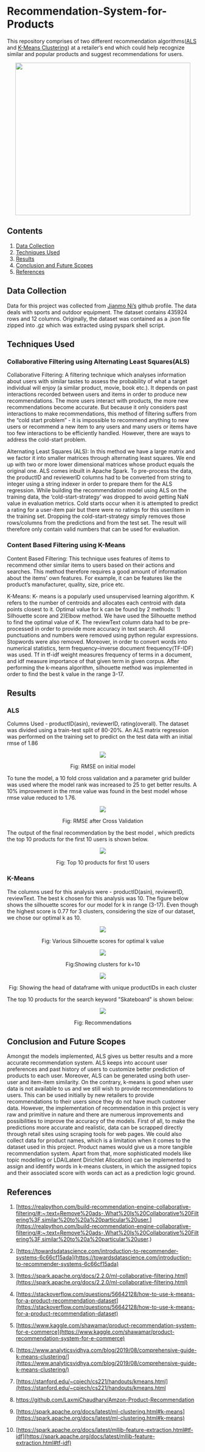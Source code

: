 # Recommendation-System-for-Products
This repository comprises of two different recommendation algorithms([ALS](https://github.com/krishangi-deka/Recommendation-System-for-Products#collaborative-filtering-using-alternating-least-squaresals) and [K-Means Clustering](https://github.com/krishangi-deka/Recommendation-System-for-Products#content-based-filtering-using-k-means)) at a retailer’s end which could help recognize similar and popular products and suggest recommendations for users.

<p align="center">
  <img width="460" height="400" src="https://github.com/krishangi-deka/Recommendation-System-for-Products/blob/main/images/Recc%20System.jpg">
</p>

## Contents
1. [Data Collection](https://github.com/krishangi-deka/Recommendation-System-for-Products#data-collection)
2. [Techniques Used](https://github.com/krishangi-deka/Recommendation-System-for-Products#techniques-used)
3. [Results](https://github.com/krishangi-deka/Recommendation-System-for-Products#results)
4. [Conclusion and Future Scopes](https://github.com/krishangi-deka/Recommendation-System-for-Products#conclusion-and-future-scopes)
5. [References](https://github.com/krishangi-deka/Recommendation-System-for-Products#references)

## Data Collection
Data for this project was collected from [Jianmo Ni’s](https://nijianmo.github.io/amazon/index.html) github profile. The data deals with sports and outdoor equipment. The dataset contains 435924 rows and 12 columns. Originally, the dataset was contained as a .json file zipped into .gz which was extracted using pyspark shell script.

## Techniques Used
### Collaborative Filtering using Alternating Least Squares(ALS) 

Collaborative Filtering:  A filtering technique which analyses information about users with similar tastes to assess the probability of what a target individual will enjoy (a similar product, movie, book etc.). It depends on past interactions recorded between users and items in order to produce new recommendations. The more users interact with products, the more new recommendations become accurate. But because it only considers past interactions to make recommendations, this method of filtering suffers from the “cold start problem” - it is impossible to recommend anything to new users or recommend a new item to any users and many users or items have too few interactions to be efficiently handled. However, there are ways to address the cold-start problem.

Alternating Least Squares (ALS): In this method we have a large matrix and we factor it into smaller matrices through alternating least squares. We end up with two or more lower dimensional matrices whose product equals the original one. ALS comes inbuilt in Apache Spark.
To pre-process the data, the productID and reviewerID columns had to be converted from string to integer using a string indexer in order to prepare them for the ALS regression. While building the recommendation model using ALS on the training data, the ‘cold-start-strategy’ was dropped to avoid getting NaN value in evaluation metrics. Cold starts occur when it is attempted to predict a rating for a user-item pair but there were no ratings for this user/item in the training set. Dropping the cold-start-strategy simply removes those rows/columns from the predictions and from the test set. The result will therefore only contain valid numbers that can be used for evaluation.  

### Content Based Filtering using K-Means

Content Based Filtering: This technique uses features of items to recommend other similar items to users based on their actions and searches. This method therefore requires a good amount of information about the items' own features. For example, it can be features like the product’s manufacturer, quality, size, price etc.

K-Means: K- means is a popularly used unsupervised learning algorithm. K refers to the number of centroids and allocates each centroid with data points closest to it. Optimal value for k can be found by 2 methods: 1) Silhouette score and 2)Elbow method. We have used the Silhouette method to find the optimal value of K.
The reviewText column data had to be pre-processed in order to provide more accuracy in text search. All punctuations and numbers were removed using python regular expressions. Stopwords were also removed. Moreover, in order to convert words into numerical statistics, term frequency–inverse document frequency(TF-IDF) was used. Tf in tf-idf weight measures frequency of terms in a document, and idf measure importance of that given term in given corpus. After performing the k-means algorithm, silhouette method was implemented in order to find the best k value in the range 3-17.     

## Results
### ALS 
Columns Used - productID(asin), reviewerID, rating(overall). 
The dataset was divided using a train-test split of 80-20%. An ALS matrix regression was performed on the training set to predict on the test data with an initial rmse of 1.86
<p align="center">
  <img src="https://github.com/krishangi-deka/Recommendation-System-for-Products/blob/main/images/initial_rmse.jpg">
</p>
<p align="center">Fig: RMSE on initial model</p>

To tune the model, a 10 fold cross validation and a parameter grid builder was used where the model rank was increased to 25 to get better results. A 10% improvement in the rmse value was found in the best model whose rmse value reduced to 1.76.
<p align="center">
  <img src="https://github.com/krishangi-deka/Recommendation-System-for-Products/blob/main/images/final_rmse.jpg">
</p>
<p align="center">Fig: RMSE after Cross Validation</p>

The output of the final recommendation by the best model , which predicts the top 10 products for the first 10 users is shown below.  
<p align="center">
  <img src="https://github.com/krishangi-deka/Recommendation-System-for-Products/blob/main/images/top10als.jpg">
</p>
<p align="center">Fig: Top 10 products for first 10 users</p>

### K-Means
The columns used for this analysis were - productID(asin), reviewerID, reviewText. The best k chosen for this analysis was 10. The figure below shows the silhouette scores for our model for k in range (3-17). Even though the highest score is 0.77 for 3 clusters, considering the size of our dataset, we chose our optimal k as 10.  

<p align="center">
  <img src="https://github.com/krishangi-deka/Recommendation-System-for-Products/blob/main/images/silhoutte.jpg">
</p>
<p align="center">Fig: Various Silhouette scores for optimal k value</p>

<p align="center">
  <img src="https://github.com/krishangi-deka/Recommendation-System-for-Products/blob/main/images/cluster10.jpg">
</p>
<p align="center">Fig:Showing clusters for k=10</p>

<p align="center">
  <img src="https://github.com/krishangi-deka/Recommendation-System-for-Products/blob/main/images/cluster_head.jpg">
</p>
<p align="center">Fig: Showing the head of dataframe with unique productIDs in each cluster</p>

The top 10 products for the search keyword "Skateboard" is shown below:
<p align="center">
  <img src="https://github.com/krishangi-deka/Recommendation-System-for-Products/blob/main/images/top10kmeans.jpg">
</p>
<p align="center">Fig: Recommendations</p>

## Conclusion and Future Scopes
Amongst the models implemented, ALS gives us better results and a more accurate recommendation system. ALS keeps into account user preferences and past history of users to customize better prediction of products to each user. Moreover, ALS can be generated using both user-user and item-item similarity. On the contrary, k-means is good when user data is not available to us and we still wish to provide recommendations to users. This can be used initially by new retailers to provide recommendations to their users since they do not have much customer data.
However, the implementation of recommendation in this project is very raw and primitive in nature and there are numerous improvements and possibilities to improve the accuracy of the models. First of all, to make the predictions more accurate and realistic, data can be scrapped directly through retail sites using scraping tools for web pages. We could also collect data for product names, which is a limitation when it comes to the dataset used in this project. Product names would give us a more tangible recommendation system. Apart from that, more sophisticated models like topic modelling or LDA(Latent Dirichlet Allocation) can be implemented to assign and identify words in k-means clusters, in which the assigned topics and their associated score with words can act as a prediction logic ground.      

## References
1. [https://realpython.com/build-recommendation-engine-collaborative-filtering/#:~:text=Remove%20ads-,What%20Is%20Collaborative%20Filtering%3F,similar%20to%20a%20particular%20user.](https://realpython.com/build-recommendation-engine-collaborative-filtering/#:~:text=Remove%20ads-,What%20Is%20Collaborative%20Filtering%3F,similar%20to%20a%20particular%20user.) 

2. [https://towardsdatascience.com/introduction-to-recommender-systems-6c66cf15ada](https://towardsdatascience.com/introduction-to-recommender-systems-6c66cf15ada) 

3. [https://spark.apache.org/docs/2.2.0/ml-collaborative-filtering.html](https://spark.apache.org/docs/2.2.0/ml-collaborative-filtering.html)

4. [https://stackoverflow.com/questions/56642128/how-to-use-k-means-for-a-product-recommendation-dataset](https://stackoverflow.com/questions/56642128/how-to-use-k-means-for-a-product-recommendation-dataset)

5. [https://www.kaggle.com/shawamar/product-recommendation-system-for-e-commerce](https://www.kaggle.com/shawamar/product-recommendation-system-for-e-commerce) 

6. [https://www.analyticsvidhya.com/blog/2019/08/comprehensive-guide-k-means-clustering/](https://www.analyticsvidhya.com/blog/2019/08/comprehensive-guide-k-means-clustering/)

7. [https://stanford.edu/~cpiech/cs221/handouts/kmeans.html](https://stanford.edu/~cpiech/cs221/handouts/kmeans.html

8. [https://github.com/LaxmiChaudhary/Amzon-Product-Recommendation ](https://github.com/LaxmiChaudhary/Amzon-Product-Recommendation)

9. [https://spark.apache.org/docs/latest/ml-clustering.html#k-means](https://spark.apache.org/docs/latest/ml-clustering.html#k-means)

10. [https://spark.apache.org/docs/latest/mllib-feature-extraction.html#tf-idf](https://spark.apache.org/docs/latest/mllib-feature-extraction.html#tf-idf) 
